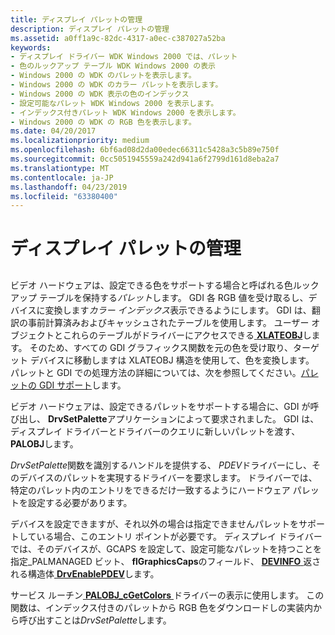 ```yaml
---
title: ディスプレイ パレットの管理
description: ディスプレイ パレットの管理
ms.assetid: a0ff1a9c-82dc-4317-a0ec-c387027a52ba
keywords:
- ディスプレイ ドライバー WDK Windows 2000 では、パレット
- 色のルックアップ テーブル WDK Windows 2000 の表示
- Windows 2000 の WDK のパレットを表示します。
- Windows 2000 の WDK のカラー パレットを表示します。
- Windows 2000 の WDK 表示の色のインデックス
- 設定可能なパレット WDK Windows 2000 を表示します。
- インデックス付きパレット WDK Windows 2000 を表示します。
- Windows 2000 の WDK の RGB 色を表示します。
ms.date: 04/20/2017
ms.localizationpriority: medium
ms.openlocfilehash: 6bf6ad08d2da00edec66311c5428a3c5b89e750f
ms.sourcegitcommit: 0cc5051945559a242d941a6f2799d161d8eba2a7
ms.translationtype: MT
ms.contentlocale: ja-JP
ms.lasthandoff: 04/23/2019
ms.locfileid: "63380400"
---
```

# <a name="managing-display-palettes"></a>ディスプレイ パレットの管理


## <span id="ddk_managing_display_palettes_gg"></span><span id="DDK_MANAGING_DISPLAY_PALETTES_GG"></span>


ビデオ ハードウェアは、設定できる色をサポートする場合と呼ばれる色ルックアップ テーブルを保持する*パレット*します。 GDI 各 RGB 値を受け取るし、デバイスに変換します*カラー インデックス*表示できるようにします。 GDI は、翻訳の事前計算済みおよびキャッシュされたテーブルを使用します。 ユーザー オブジェクトとこれらのテーブルがドライバーにアクセスできる[ **XLATEOBJ**](https://msdn.microsoft.com/library/windows/hardware/ff570634)します。 そのため、すべての GDI グラフィックス関数を元の色を受け取り、ターゲット デバイスに移動しますは XLATEOBJ 構造を使用して、色を変換します。 パレットと GDI での処理方法の詳細については、次を参照してください。[パレットの GDI サポート](gdi-support-for-palettes.md)します。

ビデオ ハードウェアは、設定できるパレットをサポートする場合に、GDI が呼び出し、 **DrvSetPalette**アプリケーションによって要求されました。 GDI は、ディスプレイ ドライバーとドライバーのクエリに新しいパレットを渡す、 **PALOBJ**します。

*DrvSetPalette*関数を識別するハンドルを提供する、 *PDEV*ドライバーにし、そのデバイスのパレットを実現するドライバーを要求します。 ドライバーでは、特定のパレット内のエントリをできるだけ一致するようにハードウェア パレットを設定する必要があります。

デバイスを設定できますが、それ以外の場合は指定できませんパレットをサポートしている場合、このエントリ ポイントが必要です。 ディスプレイ ドライバーでは、そのデバイスが、GCAPS を設定して、設定可能なパレットを持つことを指定\_PALMANAGED ビット、 **flGraphicsCaps**のフィールド、 [ **DEVINFO** ](https://msdn.microsoft.com/library/windows/hardware/ff552835)返される構造体[ **DrvEnablePDEV**](https://msdn.microsoft.com/library/windows/hardware/ff556211)します。

サービス ルーチン[ **PALOBJ\_cGetColors** ](https://msdn.microsoft.com/library/windows/hardware/ff568845)ドライバーの表示に使用します。 この関数は、インデックス付きのパレットから RGB 色をダウンロードしの実装内から呼び出すことは*DrvSetPalette*します。

 

 





